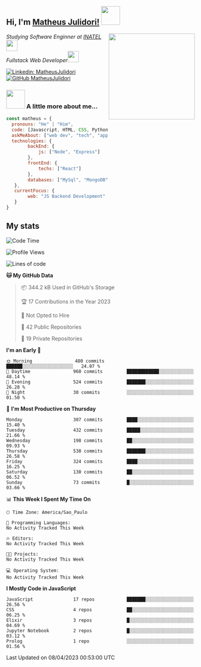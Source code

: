 <h2> Hi, I'm <a href="https://matheusjulidori.github.io" target="_blank">Matheus Julidori!</a> <img src="https://media.giphy.com/media/12oufCB0MyZ1Go/giphy.gif" width="50"></h2>
<img align='right' src="https://media.giphy.com/media/3oKIPnAiaMCws8nOsE/giphy.gif" width="230" height="auto">
<p><em>Studying Software Enginner at <a href="http://www.inatel.br" target="_blank">INATEL</a><img src="https://media.giphy.com/media/fYSnHlufseco8Fh93Z/giphy.gif" width="30"></br>
  Fullstack Web Developer<img src="https://media.giphy.com/media/WUlplcMpOCEmTGBtBW/giphy.gif" width="30">
</em></p>

[![Linkedin: MatheusJulidori](https://img.shields.io/badge/-MatheusJulidori-blue?style=flat-square&logo=Linkedin&logoColor=white&link=https://www.linkedin.com/in/MatheusJulidori/)](https://www.linkedin.com/in/MatheusJulidori/)
[![GitHub MatheusJulidori](https://img.shields.io/github/followers/matheusjulidori?label=follow&style=social)](https://github.com/MatheusJulidori)


### <img src="https://media.giphy.com/media/VgCDAzcKvsR6OM0uWg/giphy.gif" width="50"> A little more about me...  

```javascript
const matheus = {
  pronouns: "He" | "Him",
  code: [Javascript, HTML, CSS, Python, Java, C++, Elixir],
  askMeAbout: ["web dev", "tech", "app dev", "games","blockchain"],
  technologies: {
        backEnd: {
            js: ["Node", "Express"]
        },
        frontEnd: {
            techs: ["React"]
        },
        databases: ["MySql", "MongoDB","PostgreSQL","Neo4J"],
   },
   currentFocus: {
        web: "JS Backend Development"
   }
}
```
<h2>My stats</h2>

<!--START_SECTION:waka-->
![Code Time](http://img.shields.io/badge/Code%20Time-261%20hrs%2043%20mins-blue)

![Profile Views](http://img.shields.io/badge/Profile%20Views-2-blue)

![Lines of code](https://img.shields.io/badge/From%20Hello%20World%20I%27ve%20Written-6.6%20million%20lines%20of%20code-blue)

**🐱 My GitHub Data** 

> 📦 344.2 kB Used in GitHub's Storage 
 > 
> 🏆 17 Contributions in the Year 2023
 > 
> 🚫 Not Opted to Hire
 > 
> 📜 42 Public Repositories 
 > 
> 🔑 19 Private Repositories 
 > 
**I'm an Early 🐤** 

```text
🌞 Morning                480 commits         ██████░░░░░░░░░░░░░░░░░░░   24.07 % 
🌆 Daytime                960 commits         ████████████░░░░░░░░░░░░░   48.14 % 
🌃 Evening                524 commits         ███████░░░░░░░░░░░░░░░░░░   26.28 % 
🌙 Night                  30 commits          ░░░░░░░░░░░░░░░░░░░░░░░░░   01.50 % 
```
📅 **I'm Most Productive on Thursday** 

```text
Monday                   307 commits         ████░░░░░░░░░░░░░░░░░░░░░   15.40 % 
Tuesday                  432 commits         █████░░░░░░░░░░░░░░░░░░░░   21.66 % 
Wednesday                198 commits         ██░░░░░░░░░░░░░░░░░░░░░░░   09.93 % 
Thursday                 530 commits         ███████░░░░░░░░░░░░░░░░░░   26.58 % 
Friday                   324 commits         ████░░░░░░░░░░░░░░░░░░░░░   16.25 % 
Saturday                 130 commits         ██░░░░░░░░░░░░░░░░░░░░░░░   06.52 % 
Sunday                   73 commits          █░░░░░░░░░░░░░░░░░░░░░░░░   03.66 % 
```


📊 **This Week I Spent My Time On** 

```text
🕑︎ Time Zone: America/Sao_Paulo

💬 Programming Languages: 
No Activity Tracked This Week

🔥 Editors: 
No Activity Tracked This Week

🐱‍💻 Projects: 
No Activity Tracked This Week

💻 Operating System: 
No Activity Tracked This Week
```

**I Mostly Code in JavaScript** 

```text
JavaScript               17 repos            ███████░░░░░░░░░░░░░░░░░░   26.56 % 
CSS                      4 repos             ██░░░░░░░░░░░░░░░░░░░░░░░   06.25 % 
Elixir                   3 repos             █░░░░░░░░░░░░░░░░░░░░░░░░   04.69 % 
Jupyter Notebook         2 repos             █░░░░░░░░░░░░░░░░░░░░░░░░   03.12 % 
Prolog                   1 repo              ░░░░░░░░░░░░░░░░░░░░░░░░░   01.56 % 
```




 Last Updated on 08/04/2023 00:53:00 UTC
<!--END_SECTION:waka-->
